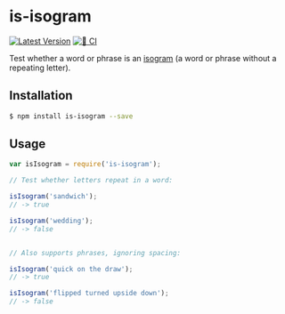 # is-isogram

[![Latest Version](https://img.shields.io/npm/v/is-isogram.svg?style=flat-square)](https://www.npmjs.com/package/is-isogram)
[![🚦 CI](https://github.com/banterability/is-isogram/actions/workflows/ci.yml/badge.svg)](https://github.com/banterability/is-isogram/actions/workflows/ci.yml)

Test whether a word or phrase is an [isogram](https://en.wikipedia.org/wiki/Isogram) (a word or phrase without a repeating letter).

## Installation

```bash
$ npm install is-isogram --save
```

## Usage

```js
var isIsogram = require('is-isogram');

// Test whether letters repeat in a word:

isIsogram('sandwich');
// -> true

isIsogram('wedding');
// -> false


// Also supports phrases, ignoring spacing:

isIsogram('quick on the draw');
// -> true

isIsogram('flipped turned upside down');
// -> false
```
